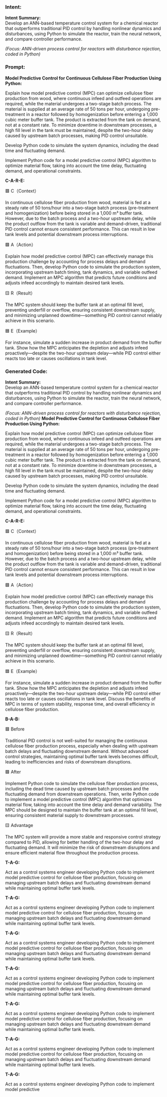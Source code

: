 ### Intent:
**Intent Summary:**  
Develop an ANN-based temperature control system for a chemical reactor that outperforms traditional PID control by handling nonlinear dynamics and disturbances, using Python to simulate the reactor, train the neural network, and compare controller performance.  

*(Focus: ANN-driven process control for reactors with disturbance rejection, coded in Python)*

### Prompt:
**Model Predictive Control for Continuous Cellulose Fiber Production Using Python:**

Explain how model predictive control (MPC) can optimize cellulose fiber production from wood, where continuous infeed and outfeed operations are required, while the material undergoes a two-stage batch process. The material is supplied at an average rate of 50 tons per hour, undergoing pre-treatment in a reactor followed by homogenization before entering a 1,000 cubic meter buffer tank. The product is extracted from the tank on demand, not at a constant rate. To minimize downtime in downstream processes, a high fill level in the tank must be maintained, despite the two-hour delay caused by upstream batch processes, making PID control unsuitable.

Develop Python code to simulate the system dynamics, including the dead time and fluctuating demand.

Implement Python code for a model predictive control (MPC) algorithm to optimize material flow, taking into account the time delay, fluctuating demand, and operational constraints.

**C-A-R-E:**

🟥 C（Context）

In continuous cellulose fiber production from wood, material is fed at a steady rate of 50 tons/hour into a two-stage batch process (pre-treatment and homogenization) before being stored in a 1,000 m³ buffer tank. However, due to the batch process and a two-hour upstream delay, while the product outflow from the tank is variable and demand-driven, traditional PID control cannot ensure consistent performance. This can result in low tank levels and potential downstream process interruptions.

🟩 A（Action）

Explain how model predictive control (MPC) can effectively manage this production challenge by accounting for process delays and demand fluctuations. Then, develop Python code to simulate the production system, incorporating upstream batch timing, tank dynamics, and variable outfeed demand. Implement an MPC algorithm that predicts future conditions and adjusts infeed accordingly to maintain desired tank levels.

🟨 R（Result）

The MPC system should keep the buffer tank at an optimal fill level, preventing underfill or overflow, ensuring consistent downstream supply, and minimizing unplanned downtime—something PID control cannot reliably achieve in this scenario.

🟦 E（Example）

For instance, simulate a sudden increase in product demand from the buffer tank. Show how the MPC anticipates the depletion and adjusts infeed proactively—despite the two-hour upstream delay—while PID control either reacts too late or causes oscillations in tank level.

### Generated Code:
**Intent Summary:**  
Develop an ANN-based temperature control system for a chemical reactor that outperforms traditional PID control by handling nonlinear dynamics and disturbances, using Python to simulate the reactor, train the neural network, and compare controller performance.  

*(Focus: ANN-driven process control for reactors with disturbance rejection, coded in Python)*
**Model Predictive Control for Continuous Cellulose Fiber Production Using Python:**

Explain how model predictive control (MPC) can optimize cellulose fiber production from wood, where continuous infeed and outfeed operations are required, while the material undergoes a two-stage batch process. The material is supplied at an average rate of 50 tons per hour, undergoing pre-treatment in a reactor followed by homogenization before entering a 1,000 cubic meter buffer tank. The product is extracted from the tank on demand, not at a constant rate. To minimize downtime in downstream processes, a high fill level in the tank must be maintained, despite the two-hour delay caused by upstream batch processes, making PID control unsuitable.

Develop Python code to simulate the system dynamics, including the dead time and fluctuating demand.

Implement Python code for a model predictive control (MPC) algorithm to optimize material flow, taking into account the time delay, fluctuating demand, and operational constraints.

**C-A-R-E:**

🟥 C（Context）

In continuous cellulose fiber production from wood, material is fed at a steady rate of 50 tons/hour into a two-stage batch process (pre-treatment and homogenization) before being stored in a 1,000 m³ buffer tank. However, due to the batch process and a two-hour upstream delay, while the product outflow from the tank is variable and demand-driven, traditional PID control cannot ensure consistent performance. This can result in low tank levels and potential downstream process interruptions.

🟩 A（Action）

Explain how model predictive control (MPC) can effectively manage this production challenge by accounting for process delays and demand fluctuations. Then, develop Python code to simulate the production system, incorporating upstream batch timing, tank dynamics, and variable outfeed demand. Implement an MPC algorithm that predicts future conditions and adjusts infeed accordingly to maintain desired tank levels.

🟨 R（Result）

The MPC system should keep the buffer tank at an optimal fill level, preventing underfill or overflow, ensuring consistent downstream supply, and minimizing unplanned downtime—something PID control cannot reliably achieve in this scenario.

🟦 E（Example）

For instance, simulate a sudden increase in product demand from the buffer tank. Show how the MPC anticipates the depletion and adjusts infeed proactively—despite the two-hour upstream delay—while PID control either reacts too late or causes oscillations in tank level. Discuss the benefits of MPC in terms of system stability, response time, and overall efficiency in cellulose fiber production.

**B-A-B:**

🟥 Before

Traditional PID control is not well-suited for managing the continuous cellulose fiber production process, especially when dealing with upstream batch delays and fluctuating downstream demand. Without advanced control strategies, maintaining optimal buffer tank levels becomes difficult, leading to inefficiencies and risks of downstream disruptions.

🟩 After

Implement Python code to simulate the cellulose fiber production process, including the dead time caused by upstream batch processes and the fluctuating demand from downstream operations. Then, write Python code to implement a model predictive control (MPC) algorithm that optimizes material flow, taking into account the time delay and demand variability. The MPC should be designed to maintain the buffer tank at an optimal fill level, ensuring consistent material supply to downstream processes.

🟨 Advantage

The MPC system will provide a more stable and responsive control strategy compared to PID, allowing for better handling of the two-hour delay and fluctuating demand. It will minimize the risk of downstream disruptions and ensure efficient material flow throughout the production process.

**T-A-G:**

Act as a control systems engineer developing Python code to implement model predictive control for cellulose fiber production, focusing on managing upstream batch delays and fluctuating downstream demand while maintaining optimal buffer tank levels.

**T-A-G:**

Act as a control systems engineer developing Python code to implement model predictive control for cellulose fiber production, focusing on managing upstream batch delays and fluctuating downstream demand while maintaining optimal buffer tank levels.

**T-A-G:**

Act as a control systems engineer developing Python code to implement model predictive control for cellulose fiber production, focusing on managing upstream batch delays and fluctuating downstream demand while maintaining optimal buffer tank levels.

**T-A-G:**

Act as a control systems engineer developing Python code to implement model predictive control for cellulose fiber production, focusing on managing upstream batch delays and fluctuating downstream demand while maintaining optimal buffer tank levels.

**T-A-G:**

Act as a control systems engineer developing Python code to implement model predictive control for cellulose fiber production, focusing on managing upstream batch delays and fluctuating downstream demand while maintaining optimal buffer tank levels.

**T-A-G:**

Act as a control systems engineer developing Python code to implement model predictive control for cellulose fiber production, focusing on managing upstream batch delays and fluctuating downstream demand while maintaining optimal buffer tank levels.

**T-A-G:**

Act as a control systems engineer developing Python code to implement model predictive
